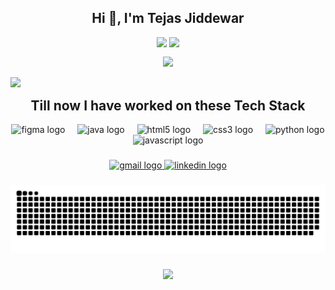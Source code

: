 <h2 align="center">Hi 👋, I'm Tejas Jiddewar</h2>


<p align="center">
  <img align="top" height="200" src="https://github-readme-stats.vercel.app/api?username=tejas-0905&theme=radical&hide_border=true&include_all_commits=true&count_private=true" />
  <img align="top" height="200" src="https://github-readme-stats.vercel.app/api/top-langs/?username=tejas-0905&theme=radical&hide_border=true&include_all_commits=true&count_private=true&layout=compact" />
</p>

<p align="center">
  <img src="https://nirzak-streak-stats.vercel.app/?user=tejas-0905&theme=highcontrast&hide_border=true" />
</p>

[![](https://visitcount.itsvg.in/api?id=tejas-0905&icon=0&color=0)](https://visitcount.itsvg.in)

<div align="center">
  <h2 align="center" style="margin: 0; padding: 0;">Till now I have worked on these Tech Stack</h2>
  <br>
  <img src="https://cdn.jsdelivr.net/gh/devicons/devicon/icons/figma/figma-original.svg" height="30" alt="figma logo"  />
  <img width="12" />
  <img src="https://cdn.jsdelivr.net/gh/devicons/devicon/icons/java/java-original.svg" height="30" alt="java logo"  />
  <img width="12" />
  <img src="https://cdn.jsdelivr.net/gh/devicons/devicon/icons/html5/html5-original.svg" height="30" alt="html5 logo"  />
  <img width="12" />
  <img src="https://cdn.jsdelivr.net/gh/devicons/devicon/icons/css3/css3-original.svg" height="30" alt="css3 logo"  />
  <img width="12" />
  <img src="https://cdn.jsdelivr.net/gh/devicons/devicon/icons/python/python-original.svg" height="30" alt="python logo"  />
  <img width="12" />
  <img src="https://cdn.jsdelivr.net/gh/devicons/devicon/icons/javascript/javascript-original.svg" height="30" alt="javascript logo"  />
  <img width="12" />
</div>

###

<div align="center">
  <a href="mailto:tejasjiddewar955@gmail.com" target="_blank">
    <img src="https://img.shields.io/static/v1?message=Gmail&logo=gmail&label=&color=D14836&logoColor=white&labelColor=&style=for-the-badge" height="35" alt="gmail logo"  />
  </a>
  <a href="https://www.linkedin.com/in/tejas-jiddewar/" target="_blank">
    <img src="https://img.shields.io/static/v1?message=LinkedIn&logo=linkedin&label=&color=0077B5&logoColor=white&labelColor=&style=for-the-badge" height="35" alt="linkedin logo"  />
  </a>
</div>

###

<div align="left">
</div>

###

<div align="center">
  <picture>
    <source
      media="(prefers-color-scheme: dark)"
      srcset="https://raw.githubusercontent.com/platane/snk/output/github-contribution-grid-snake-dark.svg"
    />
    <source
      media="(prefers-color-scheme: light)"
      srcset="https://raw.githubusercontent.com/platane/snk/output/github-contribution-grid-snake.svg"
    />
    <img
      alt="github contribution grid snake animation"
      src="https://raw.githubusercontent.com/platane/snk/output/github-contribution-grid-snake.svg"
    />
  </picture>
</div>


###

<div align="center">
  <img src="https://profile-counter.glitch.me/tejas-0905/count.svg?"  />
</div>
